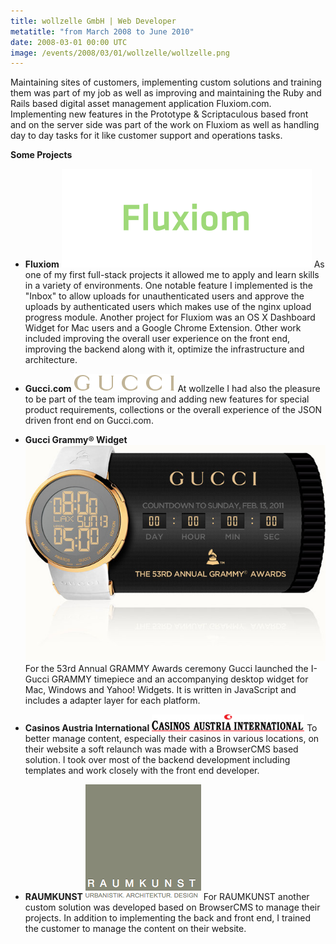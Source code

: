 ```yaml
---
title: wollzelle GmbH | Web Developer
metatitle: "from March 2008 to June 2010"
date: 2008-03-01 00:00 UTC
image: /events/2008/03/01/wollzelle/wollzelle.png
---
```


Maintaining sites of customers, implementing custom solutions and training them was part of my job as well as improving and maintaining the Ruby and Rails based digital asset management application Fluxiom.com. Implementing new features in the Prototype & Scriptaculous based front and on the server side was part of the work on Fluxiom as well as handling day to day tasks for it like customer support and operations tasks.


**Some Projects**

*   **Fluxiom**
    ![Fluxiom Logo](/events/2008/03/01/wollzelle/fluxiom.png)
    As one of my first full-stack projects it allowed me to apply and learn skills in a variety of environments. One notable feature I implemented is the "Inbox" to allow uploads for unauthenticated users and approve the uploads by authenticated users which makes use of the nginx upload progress module. Another project for Fluxiom was an OS X Dashboard Widget for Mac users and a Google Chrome Extension. Other work included improving the overall user experience on the front end, improving the backend along with it, optimize the infrastructure and architecture.

*   **Gucci.com**
    ![Gucci Logo](/events/2008/03/01/wollzelle/gucci.png)
    At wollzelle I had also the pleasure to be part of the team improving and adding new features for special product requirements, collections or the overall experience of the JSON driven front end on Gucci.com.

*   **Gucci Grammy® Widget**
    ![Gucci Grammy Widget](/events/2008/03/01/wollzelle/gucci-grammy-widget.png)
    For the 53rd Annual GRAMMY Awards ceremony Gucci launched the I-Gucci GRAMMY timepiece and an accompanying desktop widget for Mac, Windows and Yahoo! Widgets. It is written in JavaScript and includes a adapter layer for each platform.

*   **Casinos Austria International**
    ![Casinos Austria International Logo](/events/2008/03/01/wollzelle/cai.png)
    To better manage content, especially their casinos in various locations, on their website a soft relaunch was made with a BrowserCMS based solution. I took over most of the backend development including templates and work closely with the front end developer.

*   **RAUMKUNST**
    ![Raumkunst Logo](/events/2008/03/01/wollzelle/raumkunst.png)
    For RAUMKUNST another custom solution was developed based on BrowserCMS to manage their projects. In addition to implementing the back and front end, I trained the customer to manage the content on their website.
